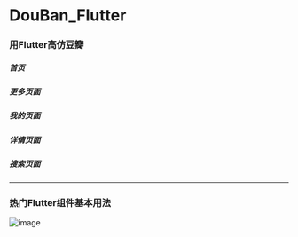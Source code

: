 # DouBan_Flutter
### 用Flutter高仿豆瓣

##### 首页

##### 更多页面

##### 我的页面

##### 详情页面

##### 搜索页面

***

### 热门Flutter组件基本用法

![image](https://github.com/DargonLee/DouBan_Flutter/master/screenshots/vim-screenshot.jpg)
